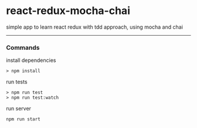 # react-redux-mocha-chai

simple app to learn react redux with tdd approach, using mocha and chai

___
### Commands

install dependencies
```
> npm install
```

run tests
```
> npm run test
> npm run test:watch
```

run server
```
npm run start
```
